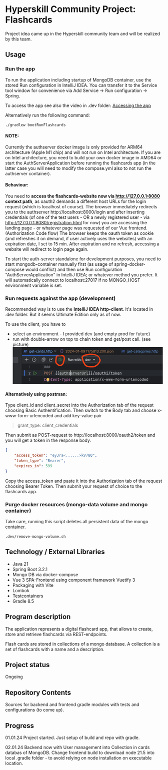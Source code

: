 # Hyperskill Community Project: Flashcards

Project idea came up in the Hyperskill community team and will be realized by this team.

## Usage

### Run the app
To run the application including startup of MongoDB container, use the stored Run configuration in IntelliJ IDEA.
You can transfer it to the Service tool window for convenience via Add Service -> Run configuration -> Spring.

To access the app see also the video in .dev folder: [Accessing the app](.dev/run-flashcards.mp4)

Alternatively run the following command:

```shell
./gradlew bootRunFlashcards
```
#### NOTE:
Currently the authserver docker image is only provided for ARM64 architecture (Apple M1 chip) and will not run on Intel
architecture. If you are on Intel architecture, you need to build your own docker image in AMD64 
or start the AuthServerApplication before running the flashcards app 
(in the latter case you will need to modify the compose.yml also to not run the authserver container).

#### Behaviour: 
You need to **access the flashcards-website now via http://127.0.0.1:8080 context path**, as oauth2 demands a 
different host URLs for the login request (which is localhost of course).
The browser immediately redirects you to the authserver http://localhost:8000/login and after inserting credentials
(of one of the test users - OR a newly registered user - via http://127.0.0.1:8080/registration.html for now) you are
accessing the landing page - or whatever page was requested of our Vue frontend. (Authorization Code flow)
The browser keeps the oauth token as cookie (and refreshes it on demand, if user actively uses the websites) with an
expiration date, I set to 15 min. After expiration and no refresh, accessing a website will redirect to login page again.

To start the auth-server standalone for development purposes, you need to start mongodb-container manually first
(as usage of spring-docker-compose would conflict) and then use Run configuration "AuthServerApplication" in IntelliJ IDEA; 
or whatever method you prefer. It will automatically connect to localhost:27017 if no MONGO_HOST environment variable is set.

### Run requests against the app (development)
Recommended way is to use the **IntelliJ IDEA http-client**.
It's located in .dev folder. But it seems Ultimate Edition only as of now.

To use the client, you have to 
- select an environment - I provided dev (and empty prod for future)
- run with double-arrow on top to chain token and get/post call. (see picture)
![img.png](.dev/img.png)

#### Alternatively using postman:
Type client_id and client_secret into the Authorization tab of the request choosing Basic Authentification.
Then switch to the Body tab and choose x-www-form-urlencoded and add key-value pair
> grant_type: client_credentials

Then submit as POST-request to http://localhost:8000/oauth2/token and you will get a token in the response body.
```json
{
    "access_token": "eyJra<......>kV78Q",
    "token_type": "Bearer",
    "expires_in": 599
}
```
Copy the access_token and paste it into the Authorization tab of the request choosing Bearer Token.
Then submit your request of choice to the flashcards app.

### Purge docker resources (mongo-data volume and mongo container)
Take care, running this  script deletes all persistent data of the mongo container.
```shell
.dev/remove-mongo-volume.sh
```

## Technology / External Libraries

- Java 21
- Spring Boot 3.2.1
- Mongo DB via docker-compose
- Vue 3 SPA-Frontend using component framework Vuetify 3
- Packaging with Vite
- Lombok
- Testcontainers
- Gradle 8.5

[//]: # (- Support for Native image on GraalVM)

## Program description

The application represents a digital flashcard app, that allows to create, store and retrieve flashcards via REST-endpoints.

Flash cards are stored in collections of a mongo database. A collection is a set of flashcards with a name and a description.

## Project status

Ongoing

## Repository Contents

Sources for backend and frontend gradle modules with tests and configurations (to come up).

## Progress

01.01.24 Project started. Just setup of build and repo with gradle.

02.01.24 Backend now with User management into Collection in cards databas of MongoDB. Change frontend build to download
node 21.5 into local .gradle folder - to avoid relying on node installation on executable location.
